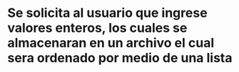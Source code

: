 # Se solicita al usuario que ingrese valores enteros, los cuales se almacenaran en un archivo el cual sera ordenado por medio de una lista
